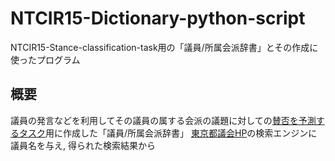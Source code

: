 # NTCIR15-Dictionary-python-script
NTCIR15-Stance-classification-task用の「議員/所属会派辞書」とその作成に使ったプログラム

## 概要
議員の発言などを利用してその議員の属する会派の議題に対しての[賛否を予測するタスク](https://github.com/cat415/NTCIR15-rulebase-python-script)用に作成した「議員/所属会派辞書」
[東京都議会HP](https://search.metro.tokyo.lg.jp/?kw=&temp=JP&ie=u&sitesearch=www.gikai.metro.tokyo.jp)の検索エンジンに議員名を与え, 得られた検索結果から
